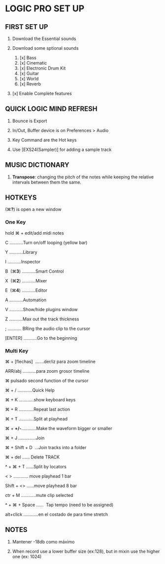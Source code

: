 # LOGIC PRO SET UP

## FIRST SET UP

1. Download the Essential sounds

1. Download some sptional sounds

   1. [x] Bass
   1. [x] Cinematic
   1. [x] Electronic Drum Kit
   1. [x] Guitar
   1. [x] World
   1. [x] Reverb

1. [x] Enable Complete features

## QUICK LOGIC MIND REFRESH

1. Bounce is Export

2. In/Out, Buffer device is on Preferences > Audio

3. Key Command are the Hot keys

4. Use [EXS24(Sampler)] for adding a sample track

## MUSIC DICTIONARY

1. **Transpose**: changing the pitch of the notes while keeping the relative intervals between them the same.

## HOTKEYS

(⌘**?**) is open a new window

### One Key

hold ⌘ + edit/add midi notes

C ...........Turn on/off looping (yellow bar)

Y ...........Library

I ...........Inspector

B  (⌘**3**) ...........Smart Control

X  (⌘**2**) ...........Mixer

E  (⌘**4**) ...........Editor

A ...........Automation

V ...........Show/hide plugins window

Z ...........Max out the track thickness

; ........... BRing the audio clip to the cursor

[ENTER] ...........Go to the beginning

### Multi Key

⌘ + [flechas]  .......der/iz para zoom timeline

ARR/abj ...........para zoom grosor timeline

⌘ pulsado second function of the cursor

⌘ + / ............Quick Help

⌘ + K ............show keyboard keys

⌘ + R ............Repeat last action

⌘ + T ............Split at playhead

⌘ + **+/-**............Make the waveform bigger or smaller

⌘ + J ..............Join

⌘ + Shift + D  ...Join tracks into a folder

⌘ + del ...... Delete TRACK

**^** + ⌘ + T ......Split by locators

< > ............ move playhead 1 bar

Shift + <> ......move playhead 8 bar

ctr + M ............mute clip selected

**^** + ⌘ + Space ......  Tap tempo (need to be assigned)

alt+click ............en el costado de para time stretch

## NOTES

1. Mantener -18db como máximo

1. When record use a lower buffer size (ex:128), but in mixin use the higher one (ex: 1024)
